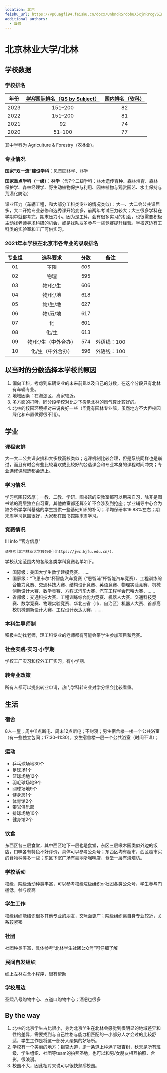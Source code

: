 ```yaml
---
location: 北京
feishu_url: https://vp6uagfi94.feishu.cn/docx/UnbndRSrdobuX5xjnRrcgVSIn13
additional_authors:
  - 晟倏
---
```


# 北京林业大学/北林

## 学校数据

### 学校排名

| 年份 | [*学科*国际排名（QS by Subject）][qs] | [国内排名（软科）][ranking] |
|:---: |:---:|:---:|
| 2023 | 151–200 | 82 |
| 2022 | 151–200 | 81 |
| 2021 | 92 | 74 |
| 2020 | 51–100 | 77 |

其中学科为 Agriculture & Forestry（农林业）。

[qs]: https://www.qschina.cn/universities/beijing-forestry-university
[ranking]: https://www.shanghairanking.cn/institution/beijing-forestry-university

### 专业情况

**国家“双一流”建设学科**：风景园林学、林学

**国家重点学科（一级）：林学**（含7个二级学科：林木遗传育种、森林培育、森林保护学、森林经理学、野生动植物保护与利用、园林植物与观赏园艺、水土保持与荒漠化防治）

课业压力（车辆工程，和大部分工科类专业的情况类似）：大一、大二会公共课居多，大二开始专业必修和选秀课开始变多，前两年考试压力较大；大三很多学科在学期中就都考完，期末压力小。因为是工科，会有很多实习的机会，也很需要积极主动找老师寻求科研的机会，或是找队友多参与一些竞赛提升经验。学校这边有工科类的实验室和工厂可供实习。

### 2021年本学校在北京市各专业的录取排名

| 专业组 |       选科要求       | 分数  | 备注        |
| :----: | :------------------: | :---: | ----------- |
|   01   |         不限         |  605  |             |
|   02   |         物理         |  595  |             |
|   03   |       物/化/生       |  606  |             |
|   04   |       物/化/地       |  618  |             |
|   05   |       物/生/地       |  627  |             |
|   06   |       物/历/地       |  617  |             |
|   07   |          化          |  601  |             |
|   08   |        化/生         |  613  |             |
|   09   | 物/化/生（中外合办） |  574  | 外语线：100 |
|   10   |  化/生（中外合办）   |  596  | 外语线：100 |

## 以当时的分数选择本学校的原因

1. 偏向工科，考虑到车辆专业的未来前景以及自己的分数，在这个分段只有北林有车辆专业。
2. 地域因素：在海淀区，离家较近。
3. 多方面的打听，同分段学校对比之下感觉北林的风气算比较好的。
4. 北林的校园环境相对来说良好一些（毕竟有园林专业嘛，虽然地方不大但校园绿化和布置做得很不错）。

## 学业

### 课程安排

大一大二公共课安排和大多数高校类似；选课机制比较合理，但是系统同样也是崩过，而且有时会有些比较喜欢或比较好的公选课会和专业本身的课程时间冲突；专业选修课想选都会选上。

### 学习情况

学习氛围较浓厚；一教、二教、学研、图书馆的空教室都可以用来自习，除非是图书馆的高层独立自习室，其他教室都还算空旷不会涉及到抢座；学业辅导中心会为缺少所学学科基础的学生提供一些基础知识的补习；平均保研率19.88%左右；期末周学习氛围很好，大家都在图书馆期末周学习。

### 竞赛情况

!!! info "官方信息"

    请参考[北京林业大学教务处](https://jwc.bjfu.edu.cn/)。

学校认定范围内的各级各类学科竞赛名单如下。

- 国际级：美国大学生数学建模竞赛、……
- 国家级：“飞思卡尔”杯智能汽车竞赛（“恩智浦”杯智能汽车竞赛）、工程训练综合能力竞赛、交通科技大赛、结构设计竞赛、英语竞赛、物理实验竞赛、机械创新设计大赛、数学竞赛、方程式汽车大赛、汽车工程学会巴哈大赛、……
- 省部级：交通科技大赛、工程训练综合能力竞赛、机器人大赛、交通科技竞赛、数学竞赛、物理实验竞赛、华北五省（市、自治区）机器人大赛、首都高校机械创新设计大赛、工程设计表达大赛、……

### 本科生导师制

积极主动找老师，理工科专业的老师都有可能会带学生参加项目和竞赛。

### 社会实践·实习·小学期

学校工厂实习和校外工厂实习，有小学期。

### 转专业政策

所有人都可以提出转业申请，热门学科转专业对学分绩会比较看重。

## 生活

### 宿舍

8人一屋；周中11点断电、周末12点断电；不封寝；男生宿舍楼一楼一个公共浴室（有一些独立包间；17:30–11:30），女生宿舍楼一层一个公共浴室（时间不详）；

### 运动

- 乒乓球场地30个
- 足球场1个
- 篮球场地12个
- 羽毛球场地9个
- 网球场地9个
- 健身房1个
- 体育馆2个
- 攀岩俱乐部
- 排球场地10个
- 健身馆2个

### 饮食

东西区各三层食堂，其中西区地下一层也是食堂，东区三层楸木园类似外边的饭店，口味各有特色不好评价，具体可以参考公众号；东西区均有超市，西区超市买的食物种类多一些；东区下沉广场有豪丽斯咖啡店，食堂一层有烘焙坊。

### 学校活动

校级、院级活动种类丰富，可以参考校级院级组织or社团各类公众号，学生参与门槛低，参与度高

### 学生工作

校级组织能结识很多其他专业的朋友，交际面更广；院级组织离自身专业较近，关系较紧密

### 社团

社团种类丰富，具体参考“北林学生社团公众号”可仔细了解

### 民间自发组织

线上左林右舍小程序，很有帮助

### 学校周边

圣熙八号购物中心、五道口购物中心；酒吧也很多

## By the way

1. 北林的北京学生占比很小，身为北京学生在北林会感觉到很明显的地域差异和性格差异，需要找到与自己性格与能力相匹配的一小部分人才会过的比较舒适，学生工作是将这一部分人聚集的好场所。
2. 学校有一个美丽的地方：银杏大道，即一条道上种满了银杏树，秋天是所有班级、学生组织、社团等team的拍照圣地，也可以和男/女朋友相互拍照、合影，很浪漫。
3. 校园不大，因此相对来说可以很快熟悉校园。
